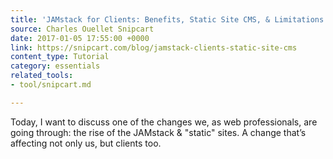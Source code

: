 ```yaml
---
title: 'JAMstack for Clients: Benefits, Static Site CMS, & Limitations'
source: Charles Ouellet Snipcart
date: 2017-01-05 17:55:00 +0000
link: https://snipcart.com/blog/jamstack-clients-static-site-cms
content_type: Tutorial
category: essentials
related_tools:
- tool/snipcart.md

---
```

Today, I want to discuss one of the changes we, as web professionals, are going through: the rise of the JAMstack & "static" sites. A change that’s affecting not only us, but clients too.
